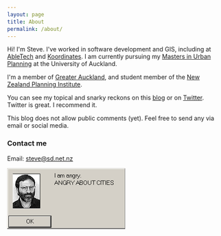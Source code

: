 ```yaml
---
layout: page
title: About
permalink: /about/
---
```


Hi! I'm Steve. I've worked in software development and GIS, including at [AbleTech](http://www.abletech.co.nz) and [Koordinates](https://about.koordinates.com). I am currently pursuing my 
[Masters in Urban Planning](http://www.creative.auckland.ac.nz/en/about/our-faculty/schools-programmes-and-centres/architecture-and-planning/ap-study-options/ap-murbplan.html) at the University of Auckland.

I'm a member of [Greater Auckland](http://www.greaterauckland.org.nz/), and student member of the [New Zealand Planning Institute](http://www.planning.org.nz/).

You can see my topical and snarky reckons on this [blog](/) or on [Twitter](http://twitter.com/nzsd).
Twitter is great. I recommend it.

This blog does not allow public comments (yet). Feel free to send any via email or social media.

### Contact me

Email: [steve@sd.net.nz](mailto:steve@sd.net.nz)

<a href="http://www.somethingawful.com/news/simcity-advisors/">
	<img src="/images/2016/angry-about-cities.jpg">
</a>
